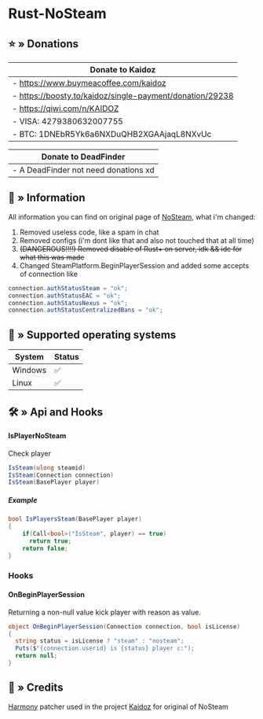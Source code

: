 # Rust-NoSteam
## ⭐ » Donations
| Donate to Kaidoz |
|------------------|
| - https://www.buymeacoffee.com/kaidoz          |
| - https://boosty.to/kaidoz/single-payment/donation/29238            | 
| - https://qiwi.com/n/KAIDOZ            | 
| - VISA: 4279380632007755           | 
| - BTC: 1DNEbR5Yk6a6NXDuQHB2XGAAjaqL8NXvUc | 


| Donate to DeadFinder |
|------------------|
| - A DeadFinder not need donations xd          |


## 📝️ » Information
All information you can find on original page of [NoSteam](https://github.com/Kaidoz/Rust-NoSteam), what i'm changed:
 1. Removed useless code, like a spam in chat
 2. Removed configs (i'm dont like that and also not touched that at all time)
 3. ~~(DANGEROUS!!!!) Removed disable of Rust+ on server, idk && idc for what this was made~~
 4. Changed SteamPlatform.BeginPlayerSession and added some accepts of connection like 
 ```C#
connection.authStatusSteam = "ok";
connection.authStatusEAC = "ok";
connection.authStatusNexus = "ok";
connection.authStatusCentralizedBans = "ok";
```

## 🔧 » Supported operating systems
| System  | Status |
|---------|--------|
| Windows |   ✅   |
| Linux   |   ✅   | 


## 🛠️ » Api and Hooks
#### IsPlayerNoSteam
Check player
```C#
IsSteam(ulong steamid)
IsSteam(Connection connection)
IsSteam(BasePlayer player)
```
##### Example 
```C#
bool IsPlayersSteam(BasePlayer player)
{
    if(Call<bool>("IsSteam", player) == true)
      return true;
    return false;
}
```
### Hooks
#### OnBeginPlayerSession
Returning a non-null value kick player with reason as value.
```C#
object OnBeginPlayerSession(Connection connection, bool isLicense)
{
  string status = isLicense ? "steam" : "nosteam";
  Puts($"{connection.userid} is {status} player c:");
  return null;
}
```
## 🧶 » Credits

[Harmony](https://github.com/pardeike/Harmony) patcher used in the project
[Kaidoz](https://github.com/Kaidoz/Rust-NoSteam) for original of NoSteam
